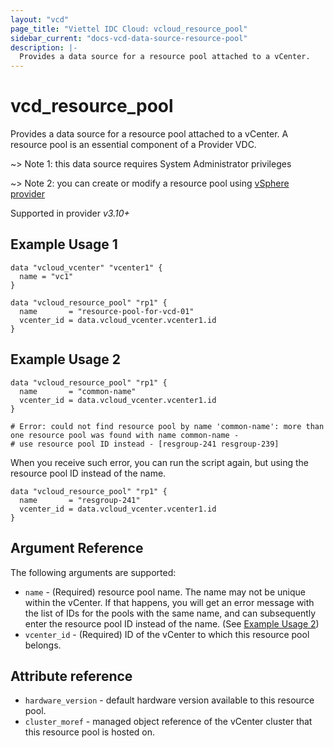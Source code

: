 ```yaml
---
layout: "vcd"
page_title: "Viettel IDC Cloud: vcloud_resource_pool"
sidebar_current: "docs-vcd-data-source-resource-pool"
description: |-
  Provides a data source for a resource pool attached to a vCenter.
---
```


# vcd\_resource\_pool

Provides a data source for a resource pool attached to a vCenter. A resource pool is an essential component of a Provider VDC.


~> Note 1: this data source requires System Administrator privileges

~> Note 2: you can create or modify a resource pool using [vSphere provider](https://registry.terraform.io/providers/hashicorp/vsphere/latest/docs/resources/resource_pool)

Supported in provider *v3.10+*


## Example Usage 1

```hcl
data "vcloud_vcenter" "vcenter1" {
  name = "vc1"
}

data "vcloud_resource_pool" "rp1" {
  name       = "resource-pool-for-vcd-01"
  vcenter_id = data.vcloud_vcenter.vcenter1.id
}
```

## Example Usage 2

```hcl
data "vcloud_resource_pool" "rp1" {
  name       = "common-name"
  vcenter_id = data.vcloud_vcenter.vcenter1.id
}

# Error: could not find resource pool by name 'common-name': more than one resource pool was found with name common-name - 
# use resource pool ID instead - [resgroup-241 resgroup-239]
```

When you receive such error, you can run the script again, but using the resource pool ID instead of the name.

```hcl
data "vcloud_resource_pool" "rp1" {
  name       = "resgroup-241"
  vcenter_id = data.vcloud_vcenter.vcenter1.id
}
```

## Argument Reference

The following arguments are supported:

* `name` - (Required) resource pool name. The name may not be unique within the vCenter. If that happens, you will get an
   error message with the list of IDs for the pools with the same name, and can subsequently enter the resource pool ID instead of the name.
  (See [Example Usage 2](#example-usage-2))
* `vcenter_id` - (Required) ID of the vCenter to which this resource pool belongs.

## Attribute reference

* `hardware_version` - default hardware version available to this resource pool.
* `cluster_moref` - managed object reference of the vCenter cluster that this resource pool is hosted on.

